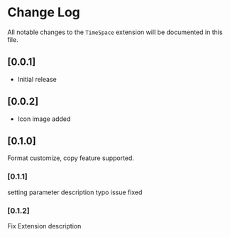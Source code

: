 # Change Log

All notable changes to the `TimeSpace` extension will be documented in this file.

<!--Check [Keep a Changelog](http://keepachangelog.com/) for recommendations on how to structure this file. -->

## [0.0.1]

-   Initial release

## [0.0.2]

-   Icon image added

## [0.1.0]

Format customize, copy feature supported.

### [0.1.1]

setting parameter description typo issue fixed

### [0.1.2]

Fix Extension description
